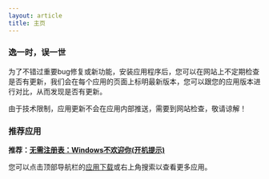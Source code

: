 ```yaml
---
layout: article
title: 主页
---
```


### 逸一时，误一世

为了不错过重要bug修复或新功能，安装应用程序后，您可以在网站上不定期检查是否有更新，我们会在每个应用的页面上标明最新版本，您可以跟您的应用版本进行对比，从而发现是否有更新。

由于技术限制，应用更新不会在应用内部推送，需要到网站检查，敬请谅解！

### 推荐应用

**推荐：[无需注册表：Windows不欢迎你(开机提示)](https://microharddemo.github.io/2023/01/20/winwelcome.html)**

您可以点击顶部导航栏的[应用下载](/blogs.html)或右上角搜索以查看更多应用。
